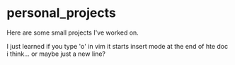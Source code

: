 # personal_projects
Here are some small projects I've worked on.

I just learned if you type 'o' in vim it starts insert mode at the end of hte doc i think... or maybe just a new line?
